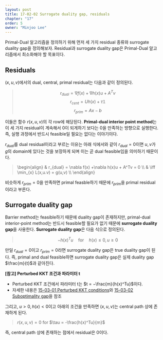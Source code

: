 ```yaml
---
layout: post
title: 17-02-02 Surrogate duality gap, residuals
chapter: "17"
order: 5
owner: "Minjoo Lee"
---
```

Primal-Dual 알고리즘을 정의하기 위해 먼저 세 가지 residual 종류와 surrogate duality gap을 정의해보자. Residual과 surrogate duality gap은 Primal-Dual 알고리즘에서 최소화해야 할 목표이다.

## Residuals
$(x,u,v)$에서의 dual, central, primal residual는 다음과 같이 정의된다. 

> $$r_{dual} = \nabla f(x) +\nabla h(x)u + A^Tv$$
> $$r_{cent} =  Uh(x) + τ\mathbb{1}$$ 
> $$r_{prim} = Ax−b$$

이들은 함수 $r(x,u,v)$의 각 row에 해당된다. **Primal-dual interior point method**는 이 세 가지 residual이 계속해서 0이 되게하기 보다는 0을 만족하는 방향으로 실행한다. 즉, 실행 과정에서 반드시 feasible일 필요는 없다는 이야기이다.

$r_{dual}$를 dual residual이라고 부르는 이유는 아래 식에서와 같이 $r_{dual} = 0$이면 $u, v$가 $g$의 domain에 있다는 것을 보장하게 되며 이는 곧 dual feasible임을 의미하기 때문이다.

>\begin{align}
& r_{dual} = \nabla f(x) +\nabla h(x)u + A^Tv = 0 \\\\
& \iff \min_{x} L(x,u.v) = g(u,v) \\\\
\end{align}

비슷하게 $r_{prim}=0$을 만족하면 primal feasble하기 때문에 $r_{prim}$을 primal residual이라고 부른다.

## Surrogate duality gap
Barrier method는 feasible하기 때문에 duality gap이 존재하지만, primal-dual interior-point method는  반드시 feasible할 필요가 없기 때문에 **surrogate duality gap**을 사용한다. **Surrogate duality gap**은 다음 식으로 정의된다.

> $$−h(x)^Tu  \quad \text{for} \quad h(x) \le 0, u \ge 0$$ 

만일 $r_{dual} = 0$이고  $r_{prim} = 0$라면 surrogate duality gap은 true duality gap이 된다. 즉, primal and dual feasible하면 surrogate duality gap은 실제 duality gap $\frac{m}{t}$과 같아진다.

**[참고] Perturbed KKT 조건과 파라미터 t** <br>

* Perturbed KKT 조건에서 파라미터 t는 $t = −\frac{m}{h(x)^Tu}$이다. 
* 자세한 내용은 [15-03-01 Perturbed KKT conditions](https://wikidocs.net/21311)와 [15-03-02 Suboptimality gap](https://wikidocs.net/21312)을 참조

그리고, $u > 0,h(x) < 0$이고 아래의 조건을 만족하면 $(x,u,v)$는 central path 상에 존재하게 된다.

> $r(x,u,v) = 0$ for $\tau = -\frac{h(x)^Tu}{m}$

즉, central path 상에 존재하는 점에서 residual은 0이다.

